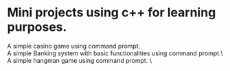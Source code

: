 # Mini projects using c++ for learning purposes.
A simple casino game using command prompt.\
A simple Banking system with basic functionalities using command prompt.\ 
A simple hangman game using command prompt. \

